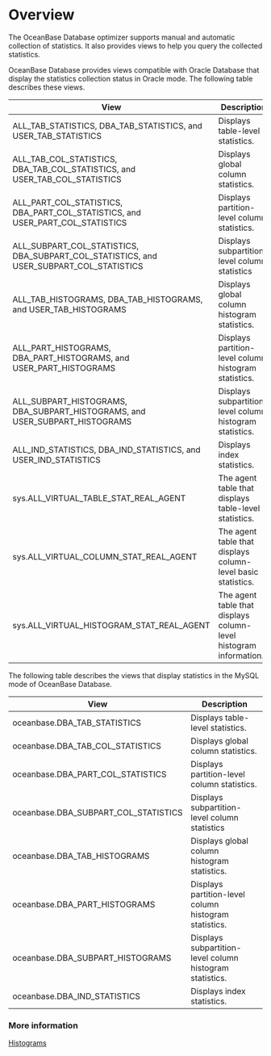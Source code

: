 # Overview

The OceanBase Database optimizer supports manual and automatic collection of statistics. It also provides views to help you query the collected statistics.

OceanBase Database provides views compatible with Oracle Database that display the statistics collection status in Oracle mode. The following table describes these views.

| View | Description |
|--------------------------------------|---------------------------------------------------|
| ALL_TAB_STATISTICS, DBA_TAB_STATISTICS, and USER_TAB_STATISTICS | Displays table-level statistics.  |
| ALL_TAB_COL_STATISTICS, DBA_TAB_COL_STATISTICS, and USER_TAB_COL_STATISTICS | Displays global column statistics.  |
| ALL_PART_COL_STATISTICS, DBA_PART_COL_STATISTICS, and USER_PART_COL_STATISTICS | Displays partition-level column statistics.  |
| ALL_SUBPART_COL_STATISTICS, DBA_SUBPART_COL_STATISTICS, and USER_SUBPART_COL_STATISTICS | Displays subpartition-level column statistics  |
| ALL_TAB_HISTOGRAMS, DBA_TAB_HISTOGRAMS, and USER_TAB_HISTOGRAMS | Displays global column histogram statistics.  |
| ALL_PART_HISTOGRAMS, DBA_PART_HISTOGRAMS, and USER_PART_HISTOGRAMS | Displays partition-level column histogram statistics.  |
| ALL_SUBPART_HISTOGRAMS, DBA_SUBPART_HISTOGRAMS, and USER_SUBPART_HISTOGRAMS | Displays subpartition-level column histogram statistics.  |
| ALL_IND_STATISTICS, DBA_IND_STATISTICS, and USER_IND_STATISTICS | Displays index statistics.  |
| sys.ALL_VIRTUAL_TABLE_STAT_REAL_AGENT | The agent table that displays table-level statistics.  |
| sys.ALL_VIRTUAL_COLUMN_STAT_REAL_AGENT | The agent table that displays column-level basic statistics.  |
| sys.ALL_VIRTUAL_HISTOGRAM_STAT_REAL_AGENT | The agent table that displays column-level histogram information.  |

The following table describes the views that display statistics in the MySQL mode of OceanBase Database.

| View | Description |
|--------------------------------------|---------------------------------------------------|
| oceanbase.DBA_TAB_STATISTICS | Displays table-level statistics.  |
| oceanbase.DBA_TAB_COL_STATISTICS | Displays global column statistics.  |
| oceanbase.DBA_PART_COL_STATISTICS | Displays partition-level column statistics.  |
| oceanbase.DBA_SUBPART_COL_STATISTICS | Displays subpartition-level column statistics  |
| oceanbase.DBA_TAB_HISTOGRAMS | Displays global column histogram statistics.  |
| oceanbase.DBA_PART_HISTOGRAMS | Displays partition-level column histogram statistics.  |
| oceanbase.DBA_SUBPART_HISTOGRAMS | Displays subpartition-level column histogram statistics.  |
| oceanbase.DBA_IND_STATISTICS | Displays index statistics.  |

### More information

[Histograms](../200.statistics-collection-methods/200.histogram-introduction.md)
